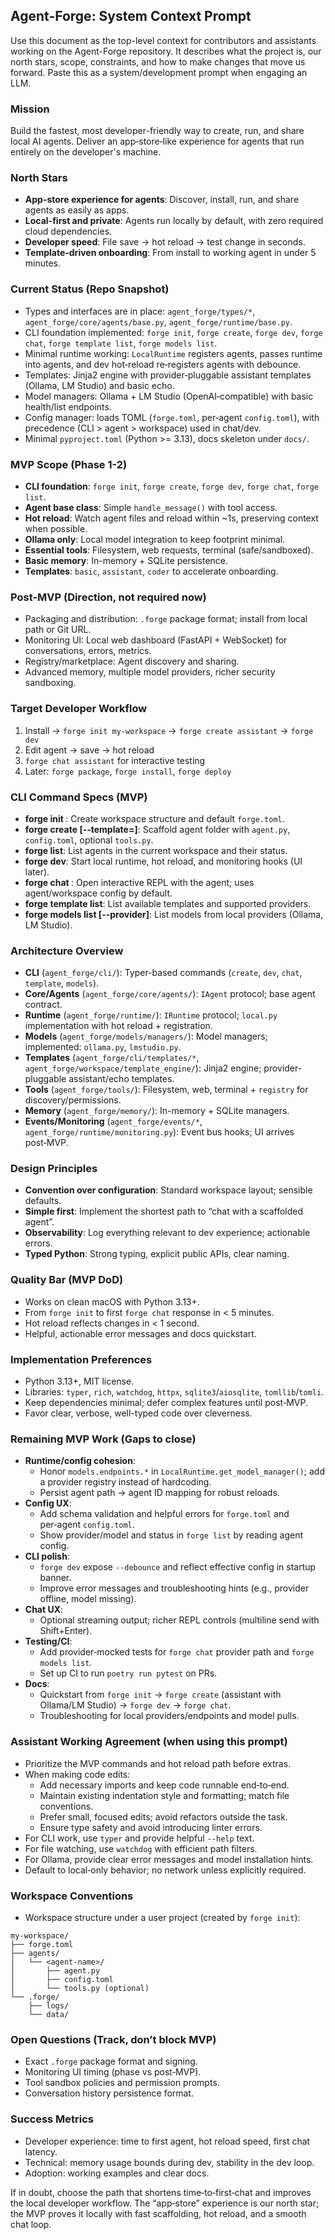 ## Agent-Forge: System Context Prompt

Use this document as the top-level context for contributors and assistants working on the Agent-Forge repository. It describes what the project is, our north stars, scope, constraints, and how to make changes that move us forward. Paste this as a system/development prompt when engaging an LLM.

### Mission
Build the fastest, most developer-friendly way to create, run, and share local AI agents. Deliver an app‑store‑like experience for agents that run entirely on the developer's machine.

### North Stars
- **App-store experience for agents**: Discover, install, run, and share agents as easily as apps.
- **Local-first and private**: Agents run locally by default, with zero required cloud dependencies.
- **Developer speed**: File save → hot reload → test change in seconds.
- **Template-driven onboarding**: From install to working agent in under 5 minutes.

### Current Status (Repo Snapshot)
- Types and interfaces are in place: `agent_forge/types/*`, `agent_forge/core/agents/base.py`, `agent_forge/runtime/base.py`.
- CLI foundation implemented: `forge init`, `forge create`, `forge dev`, `forge chat`, `forge template list`, `forge models list`.
- Minimal runtime working: `LocalRuntime` registers agents, passes runtime into agents, and dev hot‑reload re‑registers agents with debounce.
- Templates: Jinja2 engine with provider‑pluggable assistant templates (Ollama, LM Studio) and basic echo.
- Model managers: Ollama + LM Studio (OpenAI‑compatible) with basic health/list endpoints.
- Config manager: loads TOML (`forge.toml`, per‑agent `config.toml`), with precedence (CLI > agent > workspace) used in chat/dev.
- Minimal `pyproject.toml` (Python >= 3.13), docs skeleton under `docs/`.

### MVP Scope (Phase 1-2)
- **CLI foundation**: `forge init`, `forge create`, `forge dev`, `forge chat`, `forge list`.
- **Agent base class**: Simple `handle_message()` with tool access.
- **Hot reload**: Watch agent files and reload within ~1s, preserving context when possible.
- **Ollama only**: Local model integration to keep footprint minimal.
- **Essential tools**: Filesystem, web requests, terminal (safe/sandboxed).
- **Basic memory**: In-memory + SQLite persistence.
- **Templates**: `basic`, `assistant`, `coder` to accelerate onboarding.

### Post-MVP (Direction, not required now)
- Packaging and distribution: `.forge` package format; install from local path or Git URL.
- Monitoring UI: Local web dashboard (FastAPI + WebSocket) for conversations, errors, metrics.
- Registry/marketplace: Agent discovery and sharing.
- Advanced memory, multiple model providers, richer security sandboxing.

### Target Developer Workflow
1) Install → `forge init my-workspace` → `forge create assistant` → `forge dev`
2) Edit agent → save → hot reload
3) `forge chat assistant` for interactive testing
4) Later: `forge package`, `forge install`, `forge deploy`

### CLI Command Specs (MVP)
- **forge init <workspace>**: Create workspace structure and default `forge.toml`.
- **forge create <agent> [--template=<name>]**: Scaffold agent folder with `agent.py`, `config.toml`, optional `tools.py`.
- **forge list**: List agents in the current workspace and their status.
- **forge dev**: Start local runtime, hot reload, and monitoring hooks (UI later).
- **forge chat <agent>**: Open interactive REPL with the agent; uses agent/workspace config by default.
- **forge template list**: List available templates and supported providers.
- **forge models list [--provider]**: List models from local providers (Ollama, LM Studio).

### Architecture Overview
- **CLI** (`agent_forge/cli/`): Typer-based commands (`create`, `dev`, `chat`, `template`, `models`).
- **Core/Agents** (`agent_forge/core/agents/`): `IAgent` protocol; base agent contract.
- **Runtime** (`agent_forge/runtime/`): `IRuntime` protocol; `local.py` implementation with hot reload + registration.
- **Models** (`agent_forge/models/managers/`): Model managers; implemented: `ollama.py`, `lmstudio.py`.
- **Templates** (`agent_forge/cli/templates/*`, `agent_forge/workspace/template_engine/`): Jinja2 engine; provider-pluggable assistant/echo templates.
- **Tools** (`agent_forge/tools/`): Filesystem, web, terminal + `registry` for discovery/permissions.
- **Memory** (`agent_forge/memory/`): In-memory + SQLite managers.
- **Events/Monitoring** (`agent_forge/events/*`, `agent_forge/runtime/monitoring.py`): Event bus hooks; UI arrives post‑MVP.

### Design Principles
- **Convention over configuration**: Standard workspace layout; sensible defaults.
- **Simple first**: Implement the shortest path to “chat with a scaffolded agent”.
- **Observability**: Log everything relevant to dev experience; actionable errors.
- **Typed Python**: Strong typing, explicit public APIs, clear naming.

### Quality Bar (MVP DoD)
- Works on clean macOS with Python 3.13+.
- From `forge init` to first `forge chat` response in < 5 minutes.
- Hot reload reflects changes in < 1 second.
- Helpful, actionable error messages and docs quickstart.

### Implementation Preferences
- Python 3.13+, MIT license.
- Libraries: `typer`, `rich`, `watchdog`, `httpx`, `sqlite3`/`aiosqlite`, `tomllib`/`tomli`.
- Keep dependencies minimal; defer complex features until post‑MVP.
- Favor clear, verbose, well-typed code over cleverness.

### Remaining MVP Work (Gaps to close)
- **Runtime/config cohesion**:
  - Honor `models.endpoints.*` in `LocalRuntime.get_model_manager()`; add a provider registry instead of hardcoding.
  - Persist agent path → agent ID mapping for robust reloads.
- **Config UX**:
  - Add schema validation and helpful errors for `forge.toml` and per‑agent `config.toml`.
  - Show provider/model and status in `forge list` by reading agent config.
- **CLI polish**:
  - `forge dev` expose `--debounce` and reflect effective config in startup banner.
  - Improve error messages and troubleshooting hints (e.g., provider offline, model missing).
- **Chat UX**:
  - Optional streaming output; richer REPL controls (multiline send with Shift+Enter).
- **Testing/CI**:
  - Add provider‑mocked tests for `forge chat` provider path and `forge models list`.
  - Set up CI to run `poetry run pytest` on PRs.
- **Docs**:
  - Quickstart from `forge init` → `forge create` (assistant with Ollama/LM Studio) → `forge dev` → `forge chat`.
  - Troubleshooting for local providers/endpoints and model pulls.

### Assistant Working Agreement (when using this prompt)
- Prioritize the MVP commands and hot reload path before extras.
- When making code edits:
  - Add necessary imports and keep code runnable end‑to‑end.
  - Maintain existing indentation style and formatting; match file conventions.
  - Prefer small, focused edits; avoid refactors outside the task.
  - Ensure type safety and avoid introducing linter errors.
- For CLI work, use `typer` and provide helpful `--help` text.
- For file watching, use `watchdog` with efficient path filters.
- For Ollama, provide clear error messages and model installation hints.
- Default to local‑only behavior; no network unless explicitly required.

### Workspace Conventions
- Workspace structure under a user project (created by `forge init`):
```
my-workspace/
├── forge.toml
├── agents/
│   └── <agent-name>/
│       ├── agent.py
│       ├── config.toml
│       └── tools.py (optional)
└── .forge/
    ├── logs/
    └── data/
```

### Open Questions (Track, don’t block MVP)
- Exact `.forge` package format and signing.
- Monitoring UI timing (phase vs post‑MVP).
- Tool sandbox policies and permission prompts.
- Conversation history persistence format.

### Success Metrics
- Developer experience: time to first agent, hot reload speed, first chat latency.
- Technical: memory usage bounds during dev, stability in the dev loop.
- Adoption: working examples and clear docs.

If in doubt, choose the path that shortens time‑to‑first‑chat and improves the local developer workflow. The “app‑store” experience is our north star; the MVP proves it locally with fast scaffolding, hot reload, and a smooth chat loop.


